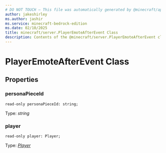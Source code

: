 ```yaml
---
# DO NOT TOUCH — This file was automatically generated by @minecraft/api-docs-generator, to report problems file an issue at https://github.com/Mojang/minecraft-scripting-libraries
author: jakeshirley
ms.author: jashir
ms.service: minecraft-bedrock-edition
ms.date: 02/10/2025
title: minecraft/server.PlayerEmoteAfterEvent Class
description: Contents of the @minecraft/server.PlayerEmoteAfterEvent class.
---
```

# PlayerEmoteAfterEvent Class

## Properties

### **personaPieceId**
`read-only personaPieceId: string;`

Type: *string*

### **player**
`read-only player: Player;`

Type: [*Player*](Player.md)
